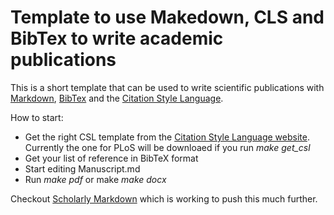 # Template to use Makedown, CLS and BibTex to write academic publications

This is a short template that can be used to write scientific
publications with [Markdown](https://en.wikipedia.org/wiki/Markdown),
[BibTex](https://en.wikipedia.org/wiki/BibTex) and the [Citation Style
Language](https://en.wikipedia.org/wiki/Citation_Style_Language).

How to start:

* Get the right CSL template from the [Citation Style Language
  website](http://citationstyles.org).  Currently the one for PLoS will
  be downloaed if you run *make get_csl*
* Get your list of reference in BibTeX format
* Start editing Manuscript.md
* Run *make pdf* or make *make docx*

Checkout [Scholarly Markdown](http://www.scholmd.org) which is working
to push this much further.
